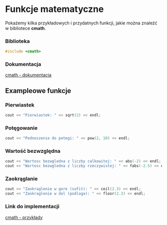 # Funkcje matematyczne

Pokażemy kilka przykładowych i przydatnych funkcji, jakie można znaleźć w bibliotece **cmath**.

###  Biblioteka

```cpp
#include <cmath>
```

### Dokumentacja

[cmath - dokumentacja](https://www.cplusplus.com/reference/cmath/)

## Exampleowe funkcje

### Pierwiastek

```cpp
cout << "Pierwiastek: " << sqrt(2) << endl;
```

### Potęgowanie

```cpp
cout << "Podnoszenie do potegi: " << pow(2, 10) << endl;
```

### Wartość bezwzględna

```cpp
cout << "Wartosc bezwgledna z liczby calkowitej: " << abs(-2) << endl;
cout << "Wartosc bezwgledna z liczby rzeczywistej: " << fabs(-2.5) << endl;
```

### Zaokrąglanie

```cpp
cout << "Zaokraglenie w gore (sufit): " << ceil(2.3) << endl;
cout << "Zaokraglenie w dol (podloga): " << floor(2.3) << endl;
```

### Link do implementacji

[cmath - przykłady](https://ideone.com/7reH5W)
